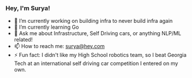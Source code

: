 ### Hey, I'm Surya!

- 🔭 I’m currently working on building infra to never build infra again
- 🌱 I’m currently learning Go
- 💬 Ask me about Infrastructure, Self Driving cars, or anything NLP/ML related!
- 📫 How to reach me: surya@hey.com
- ⚡ Fun fact: I didn't like my High School robotics team, so I beat Georgia Tech at an international self driving car competition I entered on my own.
